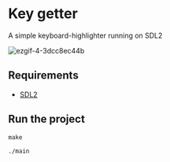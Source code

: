 # Key getter

A simple keyboard-highlighter running on SDL2

![ezgif-4-3dcc8ec44b](https://github.com/franyol/KeyGetter/assets/94434464/a9b14a15-b69e-42b8-8d68-180a4fd0ab3f)

## Requirements

* [SDL2](https://wiki.libsdl.org/SDL2/Installation)

## Run the project

```
make
```

```
./main
```
